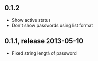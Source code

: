 ## 0.1.2
 * Show active status
 * Don't show passwords using list format

## 0.1.1, release 2013-05-10
 * Fixed string length of password


